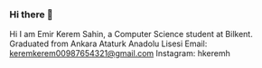 ### Hi there 👋

<!--
**hkeremh/hkeremh** is a ✨ _special_ ✨ repository because its `README.md` (this file) appears on your GitHub profile.

Here are some ideas to get you started:

- 🔭 I’m currently working on ...
- 🌱 I’m currently learning ...
- 👯 I’m looking to collaborate on ...
- 🤔 I’m looking for help with ...
- 💬 Ask me about ...
- 📫 How to reach me: Email: keremkerem00987654321@gmail.com Instagram: hkeremh 
- 😄 Pronouns: ...
- ⚡ Fun fact: ...
-->
Hi I am Emir Kerem Sahin, a Computer Science student at Bilkent.
Graduated from Ankara Ataturk Anadolu Lisesi
Email: keremkerem00987654321@gmail.com
Instagram: hkeremh
